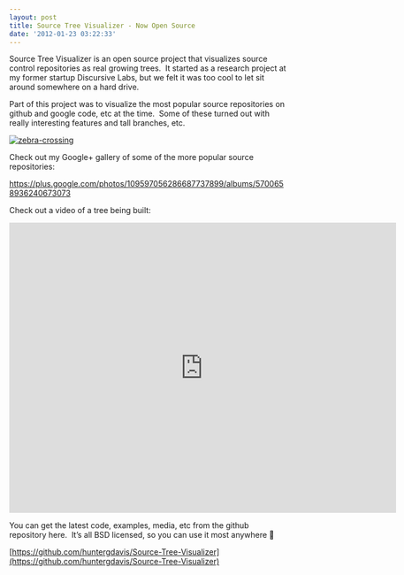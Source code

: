 ```yaml
---
layout: post
title: Source Tree Visualizer - Now Open Source
date: '2012-01-23 03:22:33'
---
```



Source Tree Visualizer is an open source project that visualizes source control repositories as real growing trees.  It started as a research project at my former startup Discursive Labs, but we felt it was too cool to let sit around somewhere on a hard drive.

Part of this project was to visualize the most popular source repositories on github and google code, etc at the time.  Some of these turned out with really interesting features and tall branches, etc.

[![](http://www.hunterdavis.com/content/images/2012/01/zebra-crossing-300x300.png "zebra-crossing")](http://www.hunterdavis.com/content/images/2012/01/zebra-crossing.png)

Check out my Google+ gallery of some of the more popular source repositories:

https://plus.google.com/photos/109597056286687737899/albums/5700658936240673073

Check out a video of a tree being built:

<iframe allowfullscreen="" frameborder="0" height="525" src="http://www.youtube.com/embed/4h-SAu4x3bU?feature=oembed" width="700"></iframe>

You can get the latest code, examples, media, etc from the github repository here.  It’s all BSD licensed, so you can use it most anywhere 🙂

[https://github.com/huntergdavis/Source-Tree-Visualizer](https://github.com/huntergdavis/Source-Tree-Visualizer)

 

 


